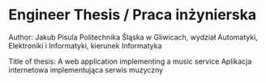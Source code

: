 # Engineer Thesis / Praca inżynierska
Author: Jakub Pisula
Politechnika Śląska w Gliwicach,
wydział Automatyki, Elektroniki i Informatyki,
kierunek Informatyka

Title of thesis:
A web application implementing a music service
Aplikacja internetowa implementująca serwis muzyczny